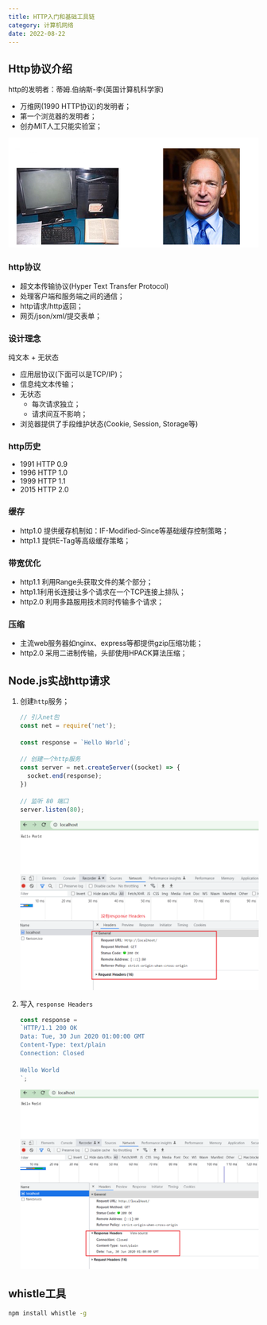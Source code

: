 ```yaml
---
title: HTTP入门和基础工具链
category: 计算机网络
date: 2022-08-22
---
```


## Http协议介绍

http的发明者：蒂姆.伯纳斯-李(英国计算机科学家)

- 万维网(1990 HTTP协议)的发明者；
- 第一个浏览器的发明者；
- 创办MIT人工只能实验室；

![1657977255103](assets/1657977255103.png)

### http协议

- 超文本传输协议(Hyper Text Transfer Protocol)
- 处理客户端和服务端之间的通信；
- http请求/http返回；
- 网页/json/xml/提交表单；

### 设计理念

纯文本 + 无状态

- 应用层协议(下面可以是TCP/IP)；
- 信息纯文本传输；
- 无状态
  - 每次请求独立；
  - 请求间互不影响；
- 浏览器提供了手段维护状态(Cookie, Session, Storage等)

### http历史

- 1991 HTTP 0.9
- 1996 HTTP 1.0
- 1999 HTTP 1.1
- 2015 HTTP 2.0

### 缓存

- http1.0 提供缓存机制如：IF-Modified-Since等基础缓存控制策略；
- http1.1 提供E-Tag等高级缓存策略；

### 带宽优化

- http1.1 利用Range头获取文件的某个部分；
- http1.1利用长连接让多个请求在一个TCP连接上排队；
- http2.0 利用多路服用技术同时传输多个请求；

### 压缩

- 主流web服务器如nginx、express等都提供gzip压缩功能；
- http2.0 采用二进制传输，头部使用HPACK算法压缩；

## Node.js实战http请求

1. 创建`http`服务；

   ```javascript
   // 引入net包
   const net = require('net');
   
   const response = `Hello World`;
   
   // 创建一个http服务
   const server = net.createServer((socket) => {
     socket.end(response);
   })
   
   // 监听 80 端口
   server.listen(80);
   ```

   ![1657986353268](assets/1657986353268.png)

2. 写入 `response Headers`

   ```javascript
   const response =
   `HTTP/1.1 200 OK
   Data: Tue, 30 Jun 2020 01:00:00 GMT
   Content-Type: text/plain
   Connection: Closed
   
   Hello World
   `;
   ```

   ![1657987134717](assets/1657987134717.png)

## whistle工具

```bash
npm install whistle -g
```

